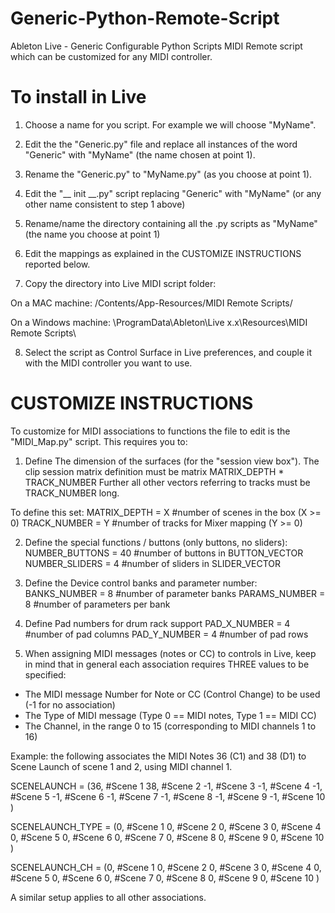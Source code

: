 # Generic-Python-Remote-Script
Ableton Live - Generic Configurable Python Scripts
MIDI Remote script which can be customized for any MIDI controller.

# To install in Live
1) Choose a name for you script. For example we will choose "MyName".

2) Edit the the "Generic.py" file and replace all instances of the word "Generic" with "MyName" (the name chosen at point 1).

3) Rename the "Generic.py" to "MyName.py" (as you choose at point 1).

4) Edit the "__ init __.py" script replacing "Generic" with "MyName" (or any other name consistent to step 1 above)

5) Rename/name the directory containing all the .py scripts as "MyName" (the name you choose at point 1)

6) Edit the mappings as explained in the CUSTOMIZE INSTRUCTIONS reported below.

7) Copy the directory into Live MIDI script folder:

On a MAC machine: /Contents/App-Resources/MIDI Remote Scripts/

On a Windows machine: \ProgramData\Ableton\Live x.x\Resources\MIDI Remote Scripts\

8) Select the script as Control Surface in Live preferences, and couple it with the MIDI controller you want to use.

# CUSTOMIZE INSTRUCTIONS
To customize for MIDI associations to functions the file to edit is the "MIDI_Map.py" script.
This requires you to:

1. Define The dimension of the surfaces (for the "session view box").
The clip session matrix definition must be matrix MATRIX_DEPTH * TRACK_NUMBER
Further all other vectors referring to tracks must be TRACK_NUMBER long.

To define this set:
MATRIX_DEPTH = X #number of scenes in the box (X >= 0)
TRACK_NUMBER = Y #number of tracks for Mixer mapping (Y >= 0)

2. Define the special functions / buttons (only buttons, no sliders):
NUMBER_BUTTONS = 40 #number of buttons in BUTTON_VECTOR
NUMBER_SLIDERS = 4 #number of sliders in SLIDER_VECTOR

3. Define the Device control banks and parameter number:
BANKS_NUMBER = 8 #number of parameter banks
PARAMS_NUMBER = 8 #number of parameters per bank

4. Define Pad numbers for drum rack support
PAD_X_NUMBER = 4 #number of pad columns
PAD_Y_NUMBER = 4 #number of pad rows

5. When assigning MIDI messages (notes or CC) to controls in Live, keep in mind that in general each association requires THREE values to be specified:

- The MIDI message Number for Note or CC (Control Change) to be used (-1 for no association)
- The Type of MIDI message (Type 0 == MIDI notes, Type 1 == MIDI CC)
- The Channel, in the range 0 to 15 (corresponding to MIDI channels 1 to 16)

Example: the following associates the MIDI Notes 36 (C1) and 38 (D1) to Scene Launch of scene 1 and 2, using MIDI channel 1.

SCENELAUNCH = (36, #Scene 1
               38, #Scene 2
               -1, #Scene 3
               -1, #Scene 4
               -1, #Scene 5
               -1, #Scene 6
               -1, #Scene 7
               -1, #Scene 8
               -1, #Scene 9
               -1, #Scene 10
               )

SCENELAUNCH_TYPE = (0, #Scene 1
               0, #Scene 2
               0, #Scene 3
               0, #Scene 4
               0, #Scene 5
               0, #Scene 6
               0, #Scene 7
               0, #Scene 8
               0, #Scene 9
               0, #Scene 10
               )

SCENELAUNCH_CH = (0, #Scene 1
               0, #Scene 2
               0, #Scene 3
               0, #Scene 4
               0, #Scene 5
               0, #Scene 6
               0, #Scene 7
               0, #Scene 8
               0, #Scene 9
               0, #Scene 10
               )

A similar setup applies to all other associations.
